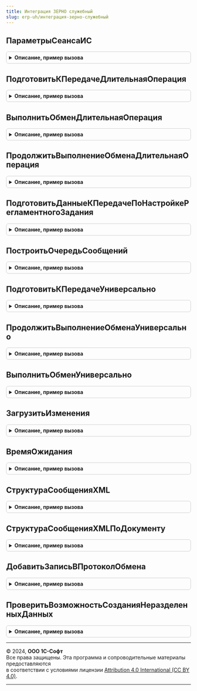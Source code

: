 ```yaml
---
title: Интеграция ЗЕРНО служебный
slug: erp-uh/интеграция-зерно-служебный
---
```



## ПараметрыСеансаИС
<details style="margin: 1em 0; padding: 0.5em; border: 1px solid #ccc; border-radius: 6px;">

<summary style="font-weight: bold; cursor: pointer;">Описание, пример вызова</summary>

```bsl

Функция ПараметрыСеансаИС() Экспорт
```

Пример вызова
```bsl
Результат = ИнтеграцияЗЕРНОСлужебный.ПараметрыСеансаИС() 
```
</details>

## ПодготовитьКПередачеДлительнаяОперация
<details style="margin: 1em 0; padding: 0.5em; border: 1px solid #ccc; border-radius: 6px;">

<summary style="font-weight: bold; cursor: pointer;">Описание, пример вызова</summary>

```bsl

Процедура ПодготовитьКПередачеДлительнаяОперация(ПараметрыФоновогоЗадания, АдресРезультата) Экспорт
```

Пример вызова
```bsl
ИнтеграцияЗЕРНОСлужебный.ПодготовитьКПередачеДлительнаяОперация(ПараметрыФоновогоЗадания, АдресРезультата) 
```
</details>

## ВыполнитьОбменДлительнаяОперация
<details style="margin: 1em 0; padding: 0.5em; border: 1px solid #ccc; border-radius: 6px;">

<summary style="font-weight: bold; cursor: pointer;">Описание, пример вызова</summary>

```bsl

Процедура ВыполнитьОбменДлительнаяОперация(ПараметрыФоновогоЗадания, АдресРезультата) Экспорт
```

Пример вызова
```bsl
ИнтеграцияЗЕРНОСлужебный.ВыполнитьОбменДлительнаяОперация(ПараметрыФоновогоЗадания, АдресРезультата) 
```
</details>

## ПродолжитьВыполнениеОбменаДлительнаяОперация
<details style="margin: 1em 0; padding: 0.5em; border: 1px solid #ccc; border-radius: 6px;">

<summary style="font-weight: bold; cursor: pointer;">Описание, пример вызова</summary>

```bsl

Процедура ПродолжитьВыполнениеОбменаДлительнаяОперация(ПараметрыФоновогоЗадания, АдресРезультата) Экспорт
```

Пример вызова
```bsl
ИнтеграцияЗЕРНОСлужебный.ПродолжитьВыполнениеОбменаДлительнаяОперация(ПараметрыФоновогоЗадания, АдресРезультата) 
```
</details>

## ПодготовитьДанныеКПередачеПоНастройкеРегламентногоЗадания
<details style="margin: 1em 0; padding: 0.5em; border: 1px solid #ccc; border-radius: 6px;">

<summary style="font-weight: bold; cursor: pointer;">Описание, пример вызова</summary>

```bsl

Функция ПодготовитьДанныеКПередачеПоНастройкеРегламентногоЗадания(ПараметрыОбмена) Экспорт
```

Пример вызова
```bsl
Результат = ИнтеграцияЗЕРНОСлужебный.ПодготовитьДанныеКПередачеПоНастройкеРегламентногоЗадания(ПараметрыОбмена) 
```
</details>

## ПостроитьОчередьСообщений
<details style="margin: 1em 0; padding: 0.5em; border: 1px solid #ccc; border-radius: 6px;">

<summary style="font-weight: bold; cursor: pointer;">Описание, пример вызова</summary>

```bsl

Процедура ПостроитьОчередьСообщений(ПараметрыОбмена, СообщениеИлиДокумент = Неопределено) Экспорт
```

Пример вызова
```bsl
ИнтеграцияЗЕРНОСлужебный.ПостроитьОчередьСообщений(ПараметрыОбмена, СообщениеИлиДокумент);
```
</details>

## ПодготовитьКПередачеУниверсально
<details style="margin: 1em 0; padding: 0.5em; border: 1px solid #ccc; border-radius: 6px;">

<summary style="font-weight: bold; cursor: pointer;">Описание, пример вызова</summary>

```bsl

Функция ПодготовитьКПередачеУниверсально(ВходящиеДанные, ПараметрыОбмена, УникальныйИдентификатор = Неопределено) Экспорт
```

Пример вызова
```bsl
Результат = ИнтеграцияЗЕРНОСлужебный.ПодготовитьКПередачеУниверсально(ВходящиеДанные, ПараметрыОбмена, УникальныйИдентификатор);
```
</details>

## ПродолжитьВыполнениеОбменаУниверсально
<details style="margin: 1em 0; padding: 0.5em; border: 1px solid #ccc; border-radius: 6px;">

<summary style="font-weight: bold; cursor: pointer;">Описание, пример вызова</summary>

```bsl

Функция ПродолжитьВыполнениеОбменаУниверсально(ПодписанныеСообщенияПоОрганизациям, ПараметрыОбмена) Экспорт
```

Пример вызова
```bsl
Результат = ИнтеграцияЗЕРНОСлужебный.ПродолжитьВыполнениеОбменаУниверсально(ПодписанныеСообщенияПоОрганизациям, ПараметрыОбмена) 
```
</details>

## ВыполнитьОбменУниверсально
<details style="margin: 1em 0; padding: 0.5em; border: 1px solid #ccc; border-radius: 6px;">

<summary style="font-weight: bold; cursor: pointer;">Описание, пример вызова</summary>

```bsl

Функция ВыполнитьОбменУниверсально(ПараметрыОбмена) Экспорт
```

Пример вызова
```bsl
Результат = ИнтеграцияЗЕРНОСлужебный.ВыполнитьОбменУниверсально(ПараметрыОбмена) 
```
</details>

## ЗагрузитьИзменения
<details style="margin: 1em 0; padding: 0.5em; border: 1px solid #ccc; border-radius: 6px;">

<summary style="font-weight: bold; cursor: pointer;">Описание, пример вызова</summary>

```bsl

Функция ЗагрузитьИзменения(ПараметрыСинхронизации) Экспорт
```

Пример вызова
```bsl
Результат = ИнтеграцияЗЕРНОСлужебный.ЗагрузитьИзменения(ПараметрыСинхронизации) 
```
</details>

## ВремяОжидания
<details style="margin: 1em 0; padding: 0.5em; border: 1px solid #ccc; border-radius: 6px;">

<summary style="font-weight: bold; cursor: pointer;">Описание, пример вызова</summary>

```bsl

Функция ВремяОжидания(НомерИтерации) Экспорт
```

Пример вызова
```bsl
Результат = ИнтеграцияЗЕРНОСлужебный.ВремяОжидания(НомерИтерации) 
```
</details>

## СтруктураСообщенияXML
<details style="margin: 1em 0; padding: 0.5em; border: 1px solid #ccc; border-radius: 6px;">

<summary style="font-weight: bold; cursor: pointer;">Описание, пример вызова</summary>

```bsl

// Формирует пустую структуру сообщения XML
//
// Возвращаемое значение:
//  Структура - Структура со свойствами:
//   * ТекстОшибки                 - Строка - Текст ошибки.
//   * Ошибки                      - Соответствие из КлючИЗначение - Описание ошибок.
//   * ДополнительноеОписание      - Строка - Описание для отображения в формах текущей операции.
//   * Идентификатор               - Строка, Неопределено - Уникальный идентификатор сообщения.
//   * ИдентификаторЗаявки         - Строка - Текст сообщения XML.
//   * ИдентификаторСтроки         - Строка - Уникальный идентификатор строки.
//   * ИдентификаторФормы          - Неопределено, Строка - Идентификатор формы.
//   * ЗагружатьДо                 - Неопределено, Строка - Уникальный идентификатор сообщения.
//   * ЗагружатьПосле              - Неопределено, Строка - Уникальный идентификатор сообщения.
//   * ПередаватьПосле             - Неопределено, Строка - Уникальный идентификатор сообщения.
//   * ИдентификаторЦепочки        - Неопределено, Строка - Уникальный идентификатор сообщения.
//   * ТекстСообщенияЗапросXML     - Строка - Текст сообщения XML.
//   * КонвертЗапросXML            - Неопределено, Строка - Текст сообщения XML.
//   * КонвертРезультатXML         - Неопределено, Строка - Текст сообщения XML.
//   * КонвертПодтверждениеXML     - Неопределено, Строка - Текст сообщения XML.
//   * Организация                 - Неопределено, ОпределяемыйТип.Организация - Организация.
//   * Операция                    - Неопределено, ПеречислениеСсылка.ВидыОперацийЗЕРНО - Вид операции.
//   * ТипСообщения                - Неопределено, ПеречислениеСсылка.ТипыЗапросовИС - Тип запроса.
//   * СсылкаНаОбъект              - Неопределено, ДокументСсылка, СправочникСсылка, ПеречислениеСсылка - Ссылка на объект.
//   * Версия                      - Число - Версия сообщения.
//   * ТребуетсяПодписание         - Булево - Требуется подписание.
//   * Сертификат                  - Неопределено - Сертфикат.
//   * НомерСтраницы               - Число - номер страницы.
//   * ВерсияГосИС                 - Неопределено, Строка - версия.
//   * ВидПродукции                - Неопределено
//   * СообщениеОснование          - Неопределено
//   * ЯвляетсяОснованиемСообщений - Булево - является основанием.
//   * ПараметрыЗапроса            - Неопределено
//   * Подразделение               - Неопределено
//   * ДокументОснование           - Неопределено
//   * ПодписываемоеТекущееДействие - Неопределено, ПеречислениеСсылка.ДействиеССообщениемЗЕРНО -
Функция СтруктураСообщенияXML() Экспорт
```

Пример вызова
```bsl
Результат = ИнтеграцияЗЕРНОСлужебный.СтруктураСообщенияXML() 
```
</details>

## СтруктураСообщенияXMLПоДокументу
<details style="margin: 1em 0; padding: 0.5em; border: 1px solid #ccc; border-radius: 6px;">

<summary style="font-weight: bold; cursor: pointer;">Описание, пример вызова</summary>

```bsl

Функция СтруктураСообщенияXMLПоДокументу(ДанныеДокумента, Операция, НомерВерсии) Экспорт
```

Пример вызова
```bsl
Результат = ИнтеграцияЗЕРНОСлужебный.СтруктураСообщенияXMLПоДокументу(ДанныеДокумента, Операция, НомерВерсии) 
```
</details>

## ДобавитьЗаписьВПротоколОбмена
<details style="margin: 1em 0; padding: 0.5em; border: 1px solid #ccc; border-radius: 6px;">

<summary style="font-weight: bold; cursor: pointer;">Описание, пример вызова</summary>

```bsl

// Добавить запись в протокол обмена.
//
// Параметры:
//  ТекстСообщенияXML - Строка - Текст сообщения XML.
//  Реквизиты - Структура - Значения реквизитов сообщения.
//  ПроверятьХешБезСсылки - Булево - Признак проверки хеша без ссылки.
//
// Возвращаемое значение:
//  см. ПротоколОбменаИС.ДобавитьЗаписьВПротоколОбмена
//
Функция ДобавитьЗаписьВПротоколОбмена(ТекстСообщенияXML, Реквизиты, ПроверятьХешБезСсылки = Ложь) Экспорт
```

Пример вызова
```bsl
Результат = ИнтеграцияЗЕРНОСлужебный.ДобавитьЗаписьВПротоколОбмена(ТекстСообщенияXML, Реквизиты, ПроверятьХешБезСсылки);
```
</details>

## ПроверитьВозможностьСозданияНеразделенныхДанных
<details style="margin: 1em 0; padding: 0.5em; border: 1px solid #ccc; border-radius: 6px;">

<summary style="font-weight: bold; cursor: pointer;">Описание, пример вызова</summary>

```bsl

Процедура ПроверитьВозможностьСозданияНеразделенныхДанных(Идентификатор, ВидДанных, ПараметрыОбмена) Экспорт
```

Пример вызова
```bsl
ИнтеграцияЗЕРНОСлужебный.ПроверитьВозможностьСозданияНеразделенныхДанных(Идентификатор, ВидДанных, ПараметрыОбмена) 
```
</details>

---

© 2024, **ООО 1С-Софт**  
Все права защищены. Эта программа и сопроводительные материалы предоставляются  
в соответствии с условиями лицензии [Attribution 4.0 International (CC BY 4.0)](https://creativecommons.org/licenses/by/4.0/legalcode).

---
